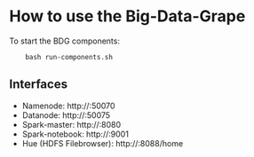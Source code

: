 
# How to use the Big-Data-Grape

To start the BDG components:
```
    bash run-components.sh
```

## Interfaces

* Namenode: http://:50070
* Datanode: http://:50075
* Spark-master: http://:8080
* Spark-notebook: http://:9001
* Hue (HDFS Filebrowser): http://:8088/home
